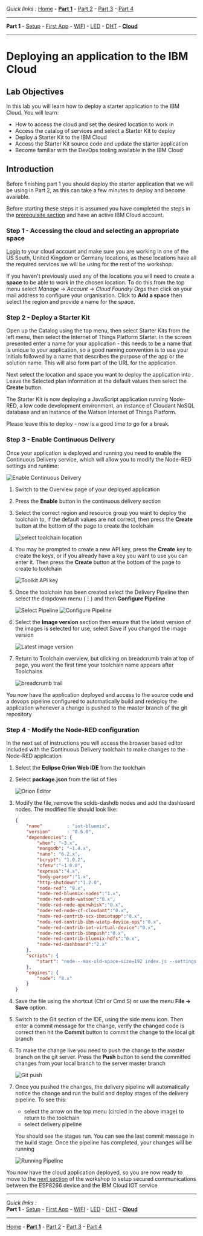 *Quick links :*
[Home](/README.md) - [**Part 1**](../part1/README.md) - [Part 2](../part2/README.md) - [Part 3](../part3/README.md) - [Part 4](../part4/README.md)
***
**Part 1** - [Setup](PREREQ.md) - [First App](FIRSTAPP.md) - [WIFI](WIFI.md) - [LED](LED.md) - [DHT](DHT.md) - [**Cloud**](IOTCLOUD.md)
***

# Deploying an application to the IBM Cloud

## Lab Objectives

In this lab you will learn how to deploy a starter application to the IBM Cloud.  You will learn:

- How to access the cloud and set the desired location to work in
- Access the catalog of services and select a Starter Kit to deploy
- Deploy a Starter Kit to the IBM Cloud
- Access the Starter Kit source code and update the starter application
- Become familiar with the DevOps tooling available in the IBM Cloud

## Introduction

Before finishing part 1 you should deploy the starter application that we will be using in Part 2, as this can take a few minutes to deploy and become available.

Before starting these steps it is assumed you have completed the steps in the [prerequisite section](PREREQ.md) and have an active IBM Cloud account.

### Step 1 - Accessing the cloud and selecting an appropriate space

[Login](https://cloud.ibm.com) to your cloud account and make sure you are working in one of the US South, United Kingdom or Germany locations, as these locations have all the required services we will be using for the rest of the workshop.

If you haven't previously used any of the locations you will need to create a **space** to be able to work in the chosen location.  To do this from the top menu select *Manage* -> *Account* -> *Cloud Foundry Orgs* then click on your mail address to configure your organisation.  Click to **Add a space** then select the region and provide a name for the space.

### Step 2 - Deploy a Starter Kit

Open up the Catalog using the top menu, then select Starter Kits from the left menu, then select the Internet of Things Platform Starter.  In the screen presented enter a name for your application - this needs to be a name that is unique to your application, so a good naming convention is to use your initials followed by a name that describes the purpose of the app or the solution name.  This will also form part of the URL for the application.

Next select the location and space you want to deploy the application into . Leave the Selected plan information at the default values then select the **Create** button.

The Starter Kit is now deploying a JavaScript application running Node-RED, a low code development environment, an instance of Cloudant NoSQL database and an instance of the Watson Internet of Things Platform.

Please leave this to deploy - now is a good time to go for a break.

### Step 3 - Enable Continuous Delivery

Once your application is deployed and running you need to enable the Continuous Delivery service, which will allow you to modify the Node-RED settings and runtime:

![Enable Continuous Delivery](../images/EnableContDelivery.png)

1. Switch to the Overview page of your deployed application
2. Press the **Enable** button in the continuous delivery section
3. Select the correct region and resource group you want to deploy the toolchain to, if the default values are not correct, then press the **Create** button at the bottom of the page to create the toolchain

    ![select toolchain location](../images/toolchain_Setup.png)

4. You may be prompted to create a new API key, press the **Create** key to create the keys, or if you already have a key you want to use you can enter it. Then press the **Create** button at the bottom of the page to create to toolchain

    ![Toolkit API key](../images/ToolAPIkey.png)

5. Once the toolchain has been created select the Delivery Pipeline then select the dropdown menu (**⋮**) and then **Configure Pipeline**

    ![Select Pipeline](../images/SelectDeliveryPipeline.png)
    ![Configure Pipeline](../images/ConfigurePipeline.png)

6. Select the **Image version** section then ensure that the latest version of the images is selected for use, select Save if you changed the image version

    ![Latest image version](../images/LatestImages.png)

7. Return to Toolchain overview, but clicking on breadcrumb train at top of page, you want the first time your toolchain name appears after Toolchains

    ![breadcrumb trail](../images/BreadcrumbTrail.png)

You now have the application deployed and access to the source code and a devops pipeline configured to automatically build and redeploy the application whenever a change is pushed to the master branch of the git repository

### Step 4 - Modify the Node-RED configuration

In the next set of instructions you will access the browser based editor included with the Continuous Delivery toolchain to make changes to the Node-RED application

1. Select the **Eclipse Orion Web IDE** from the toolchain
2. Select **package.json** from the list of files

    ![Orion Editor](../images/OrionEditor.png)

3. Modify the file, remove the sqldb-dashdb nodes and add the dashboard nodes.  The modified file should look like:

    ```JSON
    {
        "name"         : "iot-bluemix",
        "version"      : "0.6.0",
        "dependencies": {
            "when": "~3.x",
            "mongodb": "~1.4.x",
            "nano": "6.2.x",
            "bcrypt": "1.0.2",
            "cfenv":"~1.0.0",
            "express":"4.x",
            "body-parser":"1.x",
            "http-shutdown":"1.2.0",
            "node-red": "0.x",
            "node-red-bluemix-nodes":"1.x",
            "node-red-node-watson":"0.x",
            "node-red-node-openwhisk":"0.x",
            "node-red-node-cf-cloudant":"0.x",
            "node-red-contrib-scx-ibmiotapp":"0.x",
            "node-red-contrib-ibm-wiotp-device-ops":"0.x",
            "node-red-contrib-iot-virtual-device":"0.x",
            "node-red-contrib-ibmpush":"0.x",
            "node-red-contrib-bluemix-hdfs":"0.x",
            "node-red-dashboard":"2.x"
        },
        "scripts": {
            "start": "node --max-old-space-size=192 index.js --settings ./bluemix-settings.js -v"
        },
        "engines": {
            "node": "8.x"
        }
    }
    ```

4. Save the file using the shortcut (Ctrl or Cmd S) or use the menu **File → Save** option.
5. Switch to the Git section of the IDE, using the side menu icon.  Then enter a commit message for the change, verify the changed code is correct then hit the **Commit** button to commit the change to the local git branch
6. To make the change live you need to push the change to the master branch on the git server.  Press the **Push** button to send the committed changes from your local branch to the server master branch

    ![Git push](../images/GitPush.png)

7. Once you pushed the changes, the delivery pipeline will automatically notice the change and run the build and deploy stages of the delivery pipeline.  To see this:

    - select the arrow on the top menu (circled in the above image) to return to the toolchain
    - select delivery pipeline

    You should see the stages run.  You can see the last commit message in the build stage.  Once the pipeline has completed, your changes will be running

    ![Running Pipeline](../images/RunningPipeline.png)

You now have the cloud application deployed, so you are now ready to move to the [next section](../part2/README.md) of the workshop to setup secured communications between the ESP8266 device and the IBM Cloud IOT service

***
*Quick links :*  
**Part 1** - [Setup](PREREQ.md) - [First App](FIRSTAPP.md) - [WIFI](WIFI.md) - [LED](LED.md) - [DHT](DHT.md) - [**Cloud**](IOTCLOUD.md)
***
[Home](/README.md) - [**Part 1**](../part1/README.md) - [Part 2](../part2/README.md) - [Part 3](../part3/README.md) - [Part 4](../part4/README.md)
